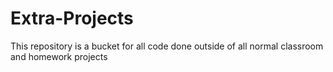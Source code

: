 # Extra-Projects
This repository is a bucket for all code done outside of all normal classroom and homework projects
